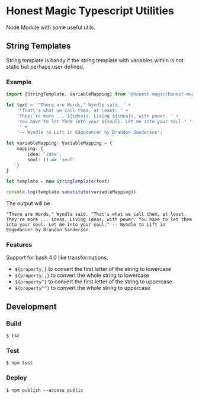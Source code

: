 # Honest Magic Typescript Utilities #

Node Module with some useful utils.

## String Templates ##

String template is handy if the string template with variables within is not static but
perhaps user defined.

### Example ###

```typescript
import {StringTemplate, VariableMapping} from "@honest-magic/honest-magic-utils";

let text = '"There are Words," Wyndle said. ' +
    '"That\'s what we call them, at least. ' +
    'They\'re more ... ${idea}s. Living ${idea}s, with power. ' +
    'You have to let them into your ${soul}. Let me into your soul." ' +
    '' +
    '-- Wyndle to Lift in Edgedancer by Brandon Sanderson';

let variableMapping: VariableMapping = {
    mapping: {
        idea: 'idea',
        soul: () => 'soul'
    }
}

let template = new StringTemplate(text)

console.log(template.substitute(variableMapping))

```
The output will be
```shell
"There are Words," Wyndle said. "That's what we call them, at least. They're more ... ideas. Living ideas, with power. You have to let them into your soul. Let me into your soul." -- Wyndle to Lift in Edgedancer by Brandon Sanderson
```

### Features ###

Support for bash 4.0 like transformations:

- `${property,}` to convert the first letter of the string to lowercase
- `${property,,}` to convert the whole string to lowercase
- `${property^}` to convert the first letter of the string to uppercase
- `${property^^}` to convert the whole string to uppercase

## Development ##

### Build ###

```shell
$ tsc
```

### Test ###

```shell
$ npm test
```

### Deploy ###

```shell
$ npm publish --access public
```

